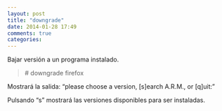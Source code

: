 ```yaml
---
layout: post
title: "downgrade"
date: 2014-01-28 17:49
comments: true
categories: 
---
```

Bajar versión a un programa instalado.

>\# downgrade firefox 

Mostrará la salida: “please choose a version, [s]earch A.R.M., or [q]uit:”

Pulsando “s” mostrará las versiones disponibles para ser instaladas.

